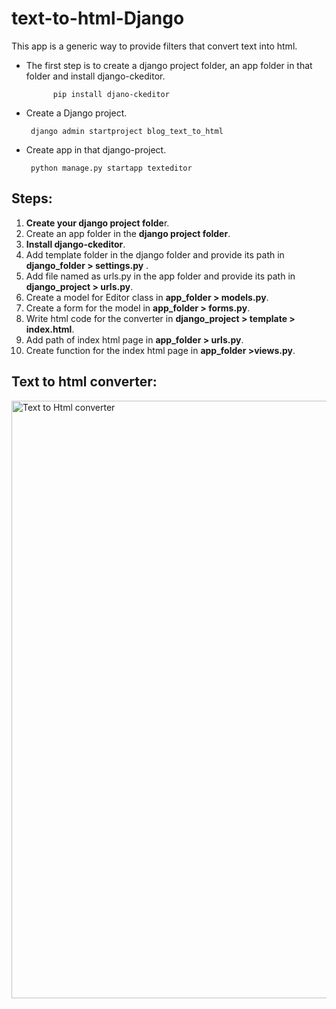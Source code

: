 # text-to-html-Django
This app is a generic way to provide filters that convert text into html.

- The first step is to create a django project folder, an app folder in that folder and install django-ckeditor.

            pip install djano-ckeditor
      
- Create a Django project.

       django admin startproject blog_text_to_html
       
- Create app in that django-project.

       python manage.py startapp texteditor
       
 ## Steps:
 
1) **Create your django project folde**r.
2) Create an app folder in the **django project folder**.
3) **Install django-ckeditor**.
4) Add template folder in the django folder and provide its path in **django_folder > settings.py** .
5) Add file named as urls.py in the app folder and provide its path in **django_project > urls.py**.
6) Create a model for Editor class in **app_folder > models.py**.
7) Create a form for the model in **app_folder > forms.py**.
8) Write html code for the converter in **django_project > template > index.html**.
9) Add path of index html page in **app_folder > urls.py**.
10) Create function for the index html page in **app_folder >views.py**.

## Text to html converter:

<img width="956" alt="Text to Html converter" src="https://user-images.githubusercontent.com/103554765/223472601-5876e80a-c75e-4fc6-b735-68c5a8a5d3b2.png">
